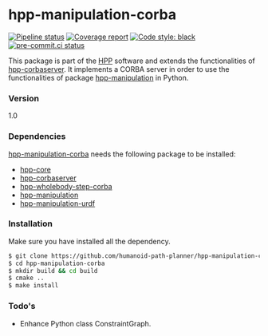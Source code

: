 # hpp-manipulation-corba

[![Pipeline status](https://gitlab.laas.fr/humanoid-path-planner/hpp-manipulation-corba/badges/master/pipeline.svg)](https://gitlab.laas.fr/humanoid-path-planner/hpp-manipulation-corba/commits/master)
[![Coverage report](https://gitlab.laas.fr/humanoid-path-planner/hpp-manipulation-corba/badges/master/coverage.svg?job=doc-coverage)](https://gepettoweb.laas.fr/doc/humanoid-path-planner/hpp-manipulation-corba/master/coverage/)
[![Code style: black](https://img.shields.io/badge/code%20style-black-000000.svg)](https://github.com/psf/black)
[![pre-commit.ci status](https://results.pre-commit.ci/badge/github/humanoid-path-planner/hpp-manipulation-corba/master.svg)](https://results.pre-commit.ci/latest/github/humanoid-path-planner/hpp-manipulation-corba)

This package is part of the [HPP] software and extends the functionalities of [hpp-corbaserver].
It implements a CORBA server in order to use the functionalities of package [hpp-manipulation] in Python.

### Version
1.0

### Dependencies

[hpp-manipulation-corba] needs the following package to be installed:

* [hpp-core]
* [hpp-corbaserver]
* [hpp-wholebody-step-corba]
* [hpp-manipulation]
* [hpp-manipulation-urdf]

### Installation

Make sure you have installed all the dependency.

```sh
$ git clone https://github.com/humanoid-path-planner/hpp-manipulation-corba
$ cd hpp-manipulation-corba
$ mkdir build && cd build
$ cmake ..
$ make install
```

### Todo's

* Enhance Python class ConstraintGraph.

[hpp-core]:https://github.com/humanoid-path-planner/hpp-core
[HPP]:https://github.com/humanoid-path-planner/hpp-doc
[hpp-constraints]:https://github.com/humanoid-path-planner/hpp-constraints
[hpp-corbaserver]:https://github.com/humanoid-path-planner/hpp-corbaserver
[hpp-wholebody-step-corba]:https://github.com/humanoid-path-planner/hpp-wholebody-step-corba
[hpp-manipulation]:https://github.com/billx09/hpp-manipulation
[hpp-manipulation-corba]:https://github.com/billx09/hpp-manipulation
[hpp-manipulation-urdf]:https://github.com/billx09/hpp-manipulation-urdf
[hpp-model]:https://github.com/humanoid-path-planner/hpp-model
[hpp-util]:https://github.com/humanoid-path-planner/hpp-util
